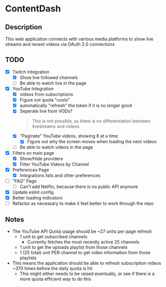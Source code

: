# ContentDash

## Description

This web application connects with various media platforms to show live streams and recent videos via OAuth 2.0 connections

## TODO

- [x] Twitch Integration
  - [x] Show live followed channels
  - [ ] Be able to watch live in the page
- [x] YouTube Integration
  - [x] videos from subscriptions
  - [x] Figure out quota "costs"
  - [x] automatically "refresh" the token if it is no longer good
  - [x] Seperate live from VODs?
    > This is not possible, as there is no differentiation between livestreams and videos
  - [x] "Paginate" YouTube videos, showing 8 at a time
    - [x] Figure out why the screen moves when loading the next videos
  - [ ] Be able to watch videos in the page
- [x] Filters on main page
  - [x] Show/Hide providers
  - [x] Filter YouTube Videos by Channel
- [x] Preferences Page
  - [x] Integrations lists and other preferences
- [ ] "FAQ" Page
  - [ ] Can't add Netflix, because there is no public API anymore
- [x] Update eslint config
- [x] Better loading indicators
- [ ] Refactor as necessary to make it feel better to work through the repo

## Notes

- The YouTube API Quota usage should be ~27 units per page refresh
  - 1 unit to get subscribed channels
    - Currently fetches the most recently active 25 channels
  - 1 unit to get the uploads playlist from those channels
  - 1 (25 total) unit PER channel to get video information from those playlists
- This means the application should be able to refresh subscription videos ~370 times before the daily quota is hit
  - This might either needs to be raised eventually, or see if there is a more quota efficient way to do this
